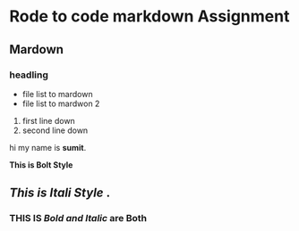 # Rode to code markdown Assignment
## Mardown

### headling
- file list to mardown
- file list to mardwon 2

1. first line down
2. second line down

hi my name is **sumit**.

**This is Bolt Style**

## *This is Itali Style* .

 ### THIS IS ***Bold and Italic***  are Both 

 